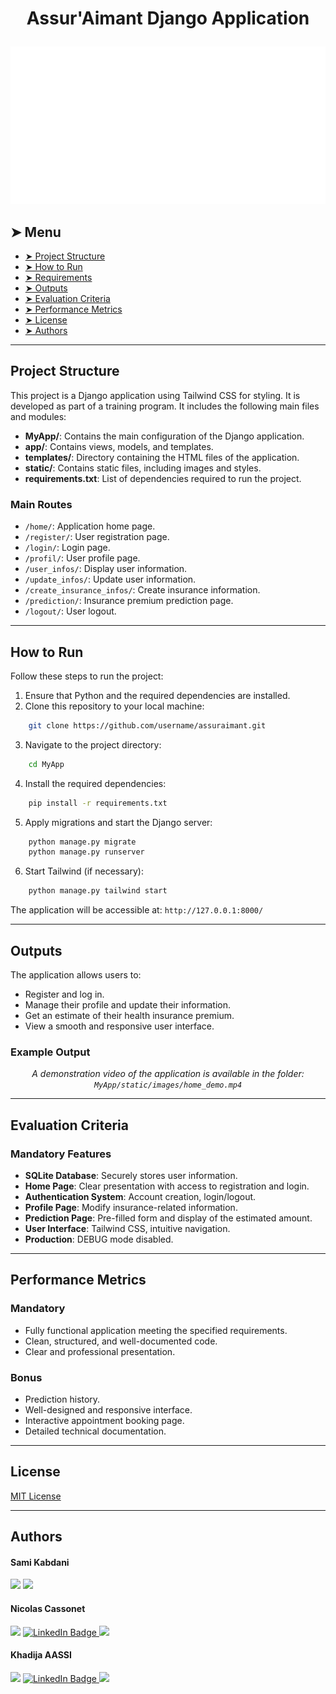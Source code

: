 # <p align="center">Assur'Aimant Django Application</p>
<p align="center">
    <img src="MyApp/static/images/logo.png" alt="Assur'Aimant Logo" width=auto>
</p>

## ➤ Menu

* [➤ Project Structure](#-project-structure)
* [➤ How to Run](#-how-to-run)
* [➤ Requirements](#-requirements)
* [➤ Outputs](#-outputs)
* [➤ Evaluation Criteria](#-evaluation-criteria)
* [➤ Performance Metrics](#-performance-metrics)
* [➤ License](#-license)
* [➤ Authors](#-authors)

---

## Project Structure

This project is a Django application using Tailwind CSS for styling. It is developed as part of a training program. It includes the following main files and modules:

- **MyApp/**: Contains the main configuration of the Django application.
- **app/**: Contains views, models, and templates.
- **templates/**: Directory containing the HTML files of the application.
- **static/**: Contains static files, including images and styles.
- **requirements.txt**: List of dependencies required to run the project.

### Main Routes

- `/home/`: Application home page.
- `/register/`: User registration page.
- `/login/`: Login page.
- `/profil/`: User profile page.
- `/user_infos/`: Display user information.
- `/update_infos/`: Update user information.
- `/create_insurance_infos/`: Create insurance information.
- `/prediction/`: Insurance premium prediction page.
- `/logout/`: User logout.

---

## How to Run

Follow these steps to run the project:

1. Ensure that Python and the required dependencies are installed.
2. Clone this repository to your local machine:

```bash
    git clone https://github.com/username/assuraimant.git
```
3. Navigate to the project directory:

```bash
    cd MyApp
```
4. Install the required dependencies:

```bash
    pip install -r requirements.txt
```
5. Apply migrations and start the Django server:

```bash
    python manage.py migrate
    python manage.py runserver
```
6. Start Tailwind (if necessary):

```bash
    python manage.py tailwind start
```

The application will be accessible at: `http://127.0.0.1:8000/`

---

## Outputs

The application allows users to:

- Register and log in.
- Manage their profile and update their information.
- Get an estimate of their health insurance premium.
- View a smooth and responsive user interface.

### Example Output

<p align="center"><i>A demonstration video of the application is available in the folder: <code>MyApp/static/images/home_demo.mp4</code></i></p>

---

## Evaluation Criteria

### Mandatory Features

- **SQLite Database**: Securely stores user information.
- **Home Page**: Clear presentation with access to registration and login.
- **Authentication System**: Account creation, login/logout.
- **Profile Page**: Modify insurance-related information.
- **Prediction Page**: Pre-filled form and display of the estimated amount.
- **User Interface**: Tailwind CSS, intuitive navigation.
- **Production**: DEBUG mode disabled.

---

## Performance Metrics

### Mandatory
- Fully functional application meeting the specified requirements.
- Clean, structured, and well-documented code.
- Clear and professional presentation.

### Bonus
- Prediction history.
- Well-designed and responsive interface.
- Interactive appointment booking page.
- Detailed technical documentation.

---

## License

[MIT License](LICENSE)

---

## Authors
<div>
<h4>Sami Kabdani </h4>
<a href = "mailto: samikabdani.pro@gmail.com"><img loading="lazy" src="https://img.shields.io/badge/Gmail-D14836?style=for-the-badge&logo=gmail&logoColor=white" target="_blank"></a>
<!-- <a href="  " target="_blank">
  <img loading="lazy" src="https://img.shields.io/badge/-LinkedIn-%230077B5?style=for-the-badge&logo=linkedin&logoColor=white" alt="LinkedIn Badge" /> -->
</a>  
<a href="https://github.com/Sami-Kbdn" target="_blank">
  <img loading="lazy" src="https://img.shields.io/badge/GitHub-181717?style=for-the-badge&logo=github&logoColor=white">
</a>
</div><div>
<h4>Nicolas Cassonet </h4>
<a href = "mailto: nicolas.cassonnet@wanadoo.fr"><img loading="lazy" src="https://img.shields.io/badge/Gmail-D14836?style=for-the-badge&logo=gmail&logoColor=white" target="_blank"></a>
<a href="https://www.linkedin.com/in/nicolas-cassonnet-98871716/" target="_blank">
  <img loading="lazy" src="https://img.shields.io/badge/-LinkedIn-%230077B5?style=for-the-badge&logo=linkedin&logoColor=white" alt="LinkedIn Badge" />
</a>  
<a href="https://github.com/NicoCasso" target="_blank">
  <img loading="lazy" src="https://img.shields.io/badge/GitHub-181717?style=for-the-badge&logo=github&logoColor=white">
</a>
</div>
<div>
<h4>Khadija AASSI </h4>
<a href = "mailto: aassikhadija@gmail.com"><img loading="lazy" src="https://img.shields.io/badge/Gmail-D14836?style=for-the-badge&logo=gmail&logoColor=white" target="_blank"></a>
<a href="https://www.linkedin.com/in/khadija-aassi" target="_blank">
  <img loading="lazy" src="https://img.shields.io/badge/-LinkedIn-%230077B5?style=for-the-badge&logo=linkedin&logoColor=white" alt="LinkedIn Badge" />
</a>  
<a href="https://github.com/khadaassi" target="_blank">
  <img loading="lazy" src="https://img.shields.io/badge/GitHub-181717?style=for-the-badge&logo=github&logoColor=white">
</a>
</div>
